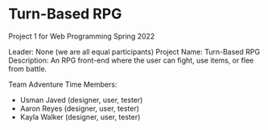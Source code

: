 # Turn-Based RPG
Project 1 for Web Programming Spring 2022

Leader: None (we are all equal participants)
Project Name: Turn-Based RPG
Description: An RPG front-end where the user can fight, use items, or flee from battle.

Team Adventure Time Members: 
- Usman Javed (designer, user, tester)
- Aaron Reyes (designer, user, tester)
- Kayla Walker (designer, user, tester)


